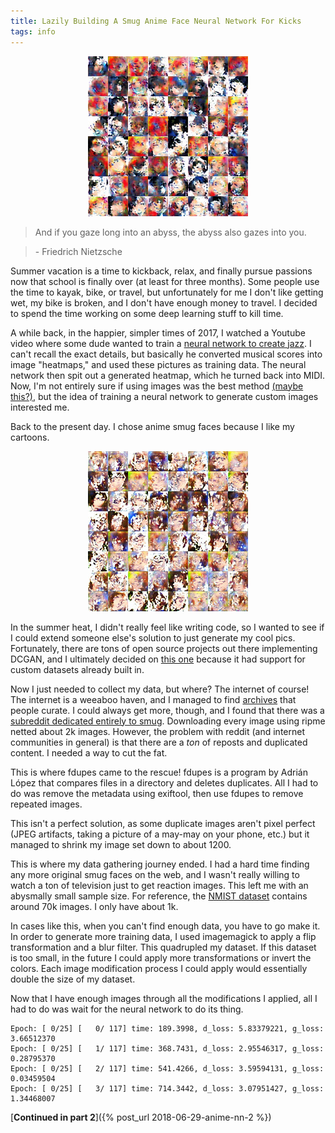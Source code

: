 ```yaml
---
title: Lazily Building A Smug Anime Face Neural Network For Kicks
tags: info
---
```


<p align="center">
    <img src="/assets/2018-06-23/image1.jpg" alt="Image of Nightmare Incarnate"/>
</p>

> And if you gaze long into an abyss, the abyss also gazes into you.

> \- Friedrich Nietzsche

Summer vacation is a time to kickback, relax, and finally pursue passions now that school is finally over (at least for three months). Some people use the time to kayak, bike, or travel, but unfortunately for me I don't like getting wet, my bike is broken, and I don't have enough money to travel. I decided to spend the time working on some deep learning stuff to kill time.

A while back, in the happier, simpler times of 2017, I watched a Youtube video where some dude wanted to train a [neural network to create jazz](https://www.youtube.com/watch?v=nA3YOFUCn4U). I can't recall the exact details, but basically he converted musical scores into image "heatmaps," and used these pictures as training data. The neural network then spit out a generated heatmap, which he turned back into MIDI. Now, I'm not entirely sure if using images was the best method [(maybe this?)](http://web.mit.edu/music21/), but the idea of training a neural network to generate custom images interested me.

Back to the present day. I chose anime smug faces because I like my cartoons.

<p style="text-align:center">
    <img src="/assets/2018-06-23/image2.jpg" alt="Image from semi-trained nn"/>
</p>

In the summer heat, I didn't really feel like writing code, so I wanted to see if I could extend someone else's solution to just generate my cool pics. Fortunately, there are tons of open source projects out there implementing DCGAN, and I ultimately decided on [this one](https://github.com/carpedm20/DCGAN-tensorflow) because it had support for custom datasets already built in.

Now I just needed to collect my data, but where? The internet of course! The internet is a weeaboo haven, and I managed to find [archives](https://github.com/Wigsinator/smugFaces) that people curate. I could always get more, though, and I found that there was a [subreddit dedicated entirely to smug](https://www.reddit.com/r/Smugs/). Downloading every image using ripme netted about 2k images. However, the problem with reddit (and internet communities in general) is that there are a *ton* of reposts and duplicated content. I needed a way to cut the fat.

This is where fdupes came to the rescue! fdupes is a program by Adrián López that compares files in a directory and deletes duplicates. All I had to do was remove the metadata using exiftool, then use fdupes to remove repeated images.

This isn't a perfect solution, as some duplicate images aren't pixel perfect (JPEG artifacts, taking a picture of a may-may on your phone, etc.) but it managed to shrink my image set down to about 1200.

This is where my data gathering journey ended. I had a hard time finding any more original smug faces on the web, and I wasn't really willing to watch a ton of television just to get reaction images. This left me with an abysmally small sample size. For reference, the [NMIST dataset](http://yann.lecun.com/exdb/mnist/) contains around 70k images. I only have about 1k.

In cases like this, when you can't find enough data, you have to go make it. In order to generate more training data, I used imagemagick to apply a flip transformation and a blur filter. This quadrupled my dataset. If this dataset is too small, in the future I could apply more transformations or invert the colors. Each image modification process I could apply would essentially double the size of my dataset.

Now that I have enough images through all the modifications I applied, all I had to do was wait for the neural network to do its thing.

```
Epoch: [ 0/25] [   0/ 117] time: 189.3998, d_loss: 5.83379221, g_loss: 3.66512370
Epoch: [ 0/25] [   1/ 117] time: 368.7431, d_loss: 2.95546317, g_loss: 0.28795370
Epoch: [ 0/25] [   2/ 117] time: 541.4266, d_loss: 3.59594131, g_loss: 0.03459504
Epoch: [ 0/25] [   3/ 117] time: 714.3442, d_loss: 3.07951427, g_loss: 1.34468007
```

[**Continued in part 2**]({% post_url 2018-06-29-anime-nn-2 %})
